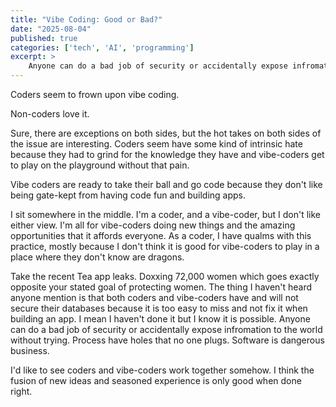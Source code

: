 ```yaml
---
title: "Vibe Coding: Good or Bad?"
date: "2025-08-04"
published: true
categories: ['tech', 'AI', 'programming']
excerpt: >
    Anyone can do a bad job of security or accidentally expose infromation to the world without trying. Process have holes that no one plugs. Software is dangerous business.
---
```

Coders seem to frown upon vibe coding.

Non-coders love it.

Sure, there are exceptions on both sides, but the hot takes on both sides of the issue are interesting. Coders seem have some kind of intrinsic hate because they had to grind for the knowledge they have and vibe-coders get to play on the playground without that pain. 

Vibe coders are ready to take their ball and go code because they don't like being gate-kept from having code fun and building apps. 

I sit somewhere in the middle. I'm a coder, and a vibe-coder, but I don't like either view. I'm all for vibe-coders doing new things and the amazing opportunities that it affords everyone. As a coder, I have qualms with this practice, mostly because I don't think it is good for vibe-coders to play in a place where they don't know are dragons. 

Take the recent Tea app leaks. Doxxing 72,000 women which goes exactly opposite your stated goal of protecting women. The thing I haven't heard anyone mention is that both coders and vibe-coders have and will not secure their databases because it is too easy to miss and not fix it when building an app. I mean I haven't done it but I know it is possible. Anyone can do a bad job of security or accidentally expose infromation to the world without trying. Process have holes that no one plugs. Software is dangerous business.

I'd like to see coders and vibe-coders work together somehow. I think the fusion of new ideas and seasoned experience is only good when done right.